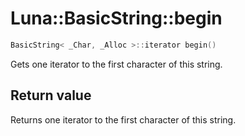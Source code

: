 # Luna::BasicString::begin

```c++
BasicString< _Char, _Alloc >::iterator begin()
```

Gets one iterator to the first character of this string. 



## Return value
Returns one iterator to the first character of this string. 

